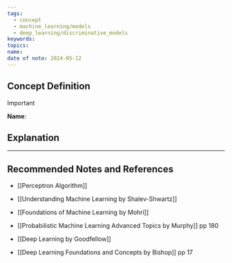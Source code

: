 ```yaml
---
tags:
  - concept
  - machine_learning/models
  - deep_learning/discriminative_models
keywords: 
topics: 
name: 
date of note: 2024-05-12
---
```


## Concept Definition

>[!important]
>**Name**: 



## Explanation





-----------
##  Recommended Notes and References


- [[Perceptron Algorithm]]




- [[Understanding Machine Learning by Shalev-Shwartz]]
- [[Foundations of Machine Learning by Mohri]]

- [[Probabilistic Machine Learning Advanced Topics by Murphy]] pp 180
- [[Deep Learning by Goodfellow]] 
- [[Deep Learning Foundations and Concepts by Bishop]] pp 17